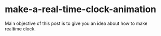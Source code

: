 # make-a-real-time-clock-animation
Main objective of this post is to give you an idea about how to make realtime clock.
